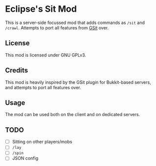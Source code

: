 # Eclipse's Sit Mod

This is a server-side focussed mod that adds commands as `/sit` and `/crawl`.
Attempts to port all features from [GSit](https://www.spigotmc.org/resources/gsit-modern-sit-seat-and-chair-lay-and-crawl-plugin-1-13-1-20-4.62325/) over.

## License

This mod is licensed under GNU GPLv3.

## Credits

This mod is heavily inspired by the GSit plugin for Bukkit-based servers, and attempts to port all features over.

## Usage

The mod can be used both on the client and on dedicated servers.

## TODO

- [ ] Sitting on other players/mobs
- [ ] `/lay`
- [ ] `/spin`
- [ ] JSON config
